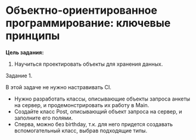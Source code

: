# Объектно-ориентированное программирование: ключевые принципы

**Цель задания:**

1. Научиться проектировать объекты для хранения данных.

Задание 1.

В этой задаче не нужно настравивать CI. 

- Нужно разработать классы, описывающие объекты запроса анкеты на сервер, и продемонстрировать их работу в Main.
- Создайте класс Post, описывающий объект запроса на сервер, и заполните его полями.
- Сперва, можно без birthday, т.к. для него придется создавать вспомогательный класс, выбрав подходящие типы.






